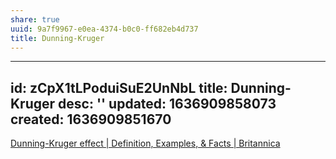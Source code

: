 ```yaml
---
share: true
uuid: 9a7f9967-e0ea-4374-b0c0-ff682eb4d737
title: Dunning-Kruger
---
```

---
id: zCpX1tLPoduiSuE2UnNbL
title: Dunning-Kruger
desc: ''
updated: 1636909858073
created: 1636909851670
---

[Dunning-Kruger effect | Definition, Examples, & Facts | Britannica](https://www.britannica.com/science/Dunning-Kruger-effect)
